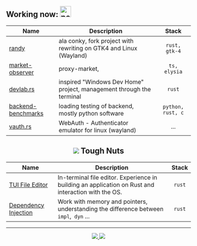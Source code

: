 [//]: # (about atomic projects)

<div>
  <h2 align>
    Working now:
    <img src="https://cdn3.emoji.gg/emojis/4275_pepe_5head.png" width="30" height="30" alt="pepe-big-brain">  
  </h2>
</div>

| Name | Description | Stack |
| - | - | :-: |
| [randy](https://github.com/TakiMoysha/randy)  | ala conky, fork project with rewriting on GTK4 and Linux (Wayland) | `rust, gtk-4` |
| [market-observer](https://github.com/TakiMoysha/market-observer) | proxy-market,  | `ts, elysia` |
| [devlab.rs]() | inspired "Windows Dev Home" project, management through the terminal | `rust` |
| [backend-benchmarks](https://github.com/TakiMoysha/backend-benchmarks) | loading testing of backend, mostly python software | `python, rust, c` |
| [vauth.rs]() | WebAuth - Authenticator emulator for linux (wayland) | ... |

<div align="center">
  <h2 align>
    <img src="https://cdn.discordapp.com/emojis/880136215700050001.webp?size=22&quality=lossless">
    Tough Nuts
  </h2>
</div>

| Name | Description | Stack |
| - | - | :-: |
| [TUI File Editor](https://github.com/TakiMoysha/tm-rust-book/tree/main/practice/tui-text-editor) | In-terminal file editor. Experience in building an application on Rust and interaction with the OS. | `rust` |
| [Dependency Injection](https://github.com/TakiMoysha/tm-rust-book/tree/main/practice/dependency_injection) | Work with memory and pointers, understanding the difference between `impl`,` dyn` ... | `rust` |

---

<div align="center">
  <a href="https://github.com/TakiMoysha/">
    <img src="https://github-readme-streak-stats.herokuapp.com/?user=takimoysha&layout=compact&theme=radical&ring=e73737&currStreakNum=ffffff&hide_border=true&background=0E1118">
  </a>
  <a href="https://github.com/TakiMoysha/">
    <img src="https://github-readme-stats.vercel.app/api/top-langs/?username=takimoysha&layout=compact&langs_count=10&theme=radical&ring=e73737&currStreakNum=ffffff&hide_border=true&background=0E1118" />
  </a>
</div>


